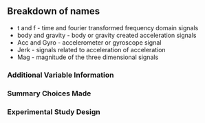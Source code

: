 
## Breakdown of names
* t and f - time and fourier transformed frequency domain signals
* body and gravity - body or gravity created acceleration signals
* Acc and Gyro - accelerometer or gyroscope signal
* Jerk - signals related to acceleration of acceleration
* Mag - magnitude of the three dimensional signals

### Additional Variable Information

### Summary Choices Made

### Experimental Study Design
